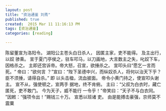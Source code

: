 ```yaml
---
layout: post
title: "资治通鉴 刘秀"
published: true
created:  2015 Mar 11 11:16:13 PM
tags: [资治通鉴]
categories: [reading]

---
```


陈留董宣为洛阳令。 湖阳公主苍头白日杀人， 因匿主家，吏不能得。 及主出行，以奴
骖乘。 宣于夏门亭侯之，驻车叩马，以刀画地，大言数主之失，叱奴下车，因格杀之。
主即还宫诉帝。帝大怒，召宣，欲捶杀之。 宣叩头曰“愿乞一言而死。“ 帝曰：“欲何言
？”宣曰：“陛下圣德中兴，而纵奴杀人，将何以治天下乎？臣不须捶，请得自杀。” 即
以头击楹，流血披面。 帝令小黄门持之，使宣叩头谢主。 宣不从，强使顿之，宣两手
据地，终不肯俯。 主曰：“父叔为白衣时，藏亡匿死，吏不敢门。 今为天子，威不能行
一令乎！”帝笑曰：“天子不与白衣同。 ”因敕：“强项令出！”赐钱三十万。 宣悉以班诸
吏。 由是能搏击豪强，京师莫不震粟

